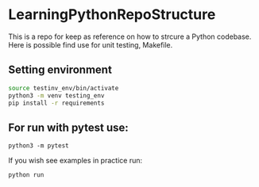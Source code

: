 # LearningPythonRepoStructure

This is a repo for keep as reference on how to strcure a Python codebase. Here is possible find use for unit testing, Makefile. 

## Setting environment
```bash
source testinv_env/bin/activate
python3 -m venv testing_env
pip install -r requirements
```

## For run with pytest use:
```
python3 -m pytest
```
If you wish see examples in practice run:
```
python run
```